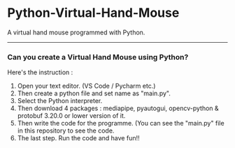# Python-Virtual-Hand-Mouse
A virtual hand mouse programmed with Python.

---

### Can you create a Virtual Hand Mouse using Python?
Here's the instruction :

1. Open your text editor. (VS Code / Pycharm etc.)
2. Then create a python file and set name as "main.py". 
3. Select the Python interpreter. 
4. Then download 4 packages : mediapipe, pyautogui, opencv-python & protobuf 3.20.0 or  lower version of it.
5. Then write the code for the programme. (You can see the "main.py" file in this repository to see the code. 
6. The last step. Run the code and have fun!!
